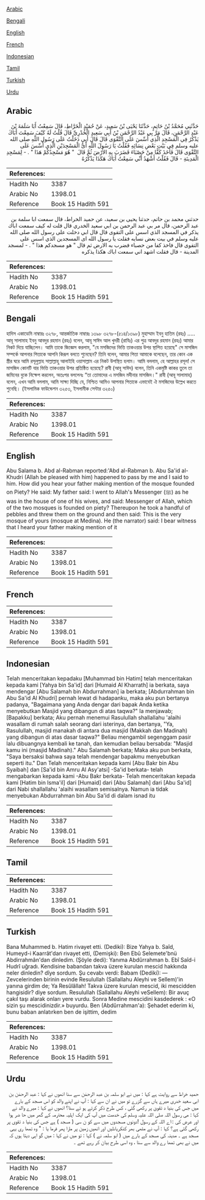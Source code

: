 [Arabic](#arabic)

[Bengali](#bengali)

[English](#english)

[French](#french)

[Indonesian](#indonesian)

[Tamil](#tamil)

[Turkish](#turkish)

[Urdu](#urdu)

## Arabic


<div dir="rtl" lang="ar" style={{fontSize:'larger',backgroundColor:'#f8f9fa',padding:20}}>
حَدَّثَنِي مُحَمَّدُ بْنُ حَاتِمٍ، حَدَّثَنَا يَحْيَى بْنُ سَعِيدٍ، عَنْ حُمَيْدٍ الْخَرَّاطِ، قَالَ سَمِعْتُ أَبَا سَلَمَةَ بْنَ عَبْدِ الرَّحْمَنِ، قَالَ مَرَّ بِي عَبْدُ الرَّحْمَنِ بْنُ أَبِي سَعِيدٍ الْخُدْرِيِّ قَالَ قُلْتُ لَهُ كَيْفَ سَمِعْتَ أَبَاكَ يَذْكُرُ فِي الْمَسْجِدِ الَّذِي أُسِّسَ عَلَى التَّقْوَى قَالَ قَالَ أَبِي دَخَلْتُ عَلَى رَسُولِ اللَّهِ صلى الله عليه وسلم فِي بَيْتِ بَعْضِ نِسَائِهِ فَقُلْتُ يَا رَسُولَ اللَّهِ أَىُّ الْمَسْجِدَيْنِ الَّذِي أُسِّسَ عَلَى التَّقْوَى قَالَ فَأَخَذَ كَفًّا مِنْ حَصْبَاءَ فَضَرَبَ بِهِ الأَرْضَ ثُمَّ قَالَ ‏ "‏ هُوَ مَسْجِدُكُمْ هَذَا ‏"‏ ‏.‏ - لِمَسْجِدِ الْمَدِينَةِ - قَالَ فَقُلْتُ أَشْهَدُ أَنِّي سَمِعْتُ أَبَاكَ هَكَذَا يَذْكُرُهُ ‏
</div>
<div style={{backgroundColor:'#f8f9fa',padding:20, marginBottom: 10}}><table> <thead> <tr> <th>References:</th> <th></th> </tr> </thead> <tbody><tr><td>Hadith No</td><td>3387</td></tr><tr><td>Arabic No</td><td>1398.01</td></tr><tr><td>Reference</td><td>Book 15 Hadith 591</td></tr></tbody></table></div>


<div dir="rtl" lang="ar" style={{fontSize:'larger',backgroundColor:'#f8f9fa',padding:20}}>
حدثني محمد بن حاتم، حدثنا يحيى بن سعيد، عن حميد الخراط، قال سمعت ابا سلمة بن عبد الرحمن، قال مر بي عبد الرحمن بن ابي سعيد الخدري قال قلت له كيف سمعت اباك يذكر في المسجد الذي اسس على التقوى قال قال ابي دخلت على رسول الله صلى الله عليه وسلم في بيت بعض نسايه فقلت يا رسول الله اى المسجدين الذي اسس على التقوى قال فاخذ كفا من حصباء فضرب به الارض ثم قال " هو مسجدكم هذا " . - لمسجد المدينة - قال فقلت اشهد اني سمعت اباك هكذا يذكره
</div>
<div style={{backgroundColor:'#f8f9fa',padding:20, marginBottom: 10}}><table> <thead> <tr> <th>References:</th> <th></th> </tr> </thead> <tbody><tr><td>Hadith No</td><td>3387</td></tr><tr><td>Arabic No</td><td>1398.01</td></tr><tr><td>Reference</td><td>Book 15 Hadith 591</td></tr></tbody></table></div>

## Bengali


<div dir="ltr" lang="bn" style={{fontSize:'larger',backgroundColor:'#f8f9fa',padding:20}}>
হাদিস একাডেমি নাম্বারঃ ৩২৭৮, আন্তর্জাতিক নাম্বারঃ ১৩৯৮ ৩২৭৮-(৫১৪/১৩৯৮) মুহাম্মাদ ইবনু হাতিম (রহঃ) ..... আবূ সালামাহ ইবনু আবদুর রহমান (রহঃ) বলেন, আবূ সাঈদ আল খুদরী (রাযিঃ) এর পুত্র আবদুর রহমান (রহঃ) আমার নিকট দিয়ে যাচ্ছিলেন। আমি তাকে জিজ্ঞেস করলাম, "যে মসজিদের ভিত্তি তাকওয়ার উপর স্থাপিত হয়েছে" সে মাসজিদ সম্পর্কে আপনার পিতাকে আপনি কিরূপ বলতে শুনেছেন? তিনি বলেন, আমার পিতা আমাকে বলেছেন, তার কোন এক স্ত্রীর ঘরে আমি রসূলুল্লাহ সাল্লাল্লাহু আলাইহি ওয়াসাল্লাম এর নিকট উপস্থিত হলাম। আমি বললাম, হে আল্লাহর রসূল! সে মাসজিদ কোনটি যার ভিত্তি তাকওয়ার উপর প্রতিষ্ঠিত হয়েছে? রাবী (আবূ সাঈদ) বলেন, তিনি একমুষ্টি কাকর তুলে তা জমিনের বুকে নিক্ষেপ করলেন, অতঃপর বললেনঃ “তা তোমাদের এ মসজিদ মদীনার মাসজিদ।" রাবী (আবূ সালামাহ) বলেন, এখন আমি বললাম, আমি সাক্ষ্য দিচ্ছি যে, নিশ্চিত আমিও আপনার পিতাকে এভাবেই ঐ মসজিদের উল্লেখ করতে শুনেছি। (ইসলামিক ফাউন্ডেশন ৩২৫৩, ইসলামীক সেন্টার ৩২৫০)
</div>
<div style={{backgroundColor:'#f8f9fa',padding:20, marginBottom: 10}}><table> <thead> <tr> <th>References:</th> <th></th> </tr> </thead> <tbody><tr><td>Hadith No</td><td>3387</td></tr><tr><td>Arabic No</td><td>1398.01</td></tr><tr><td>Reference</td><td>Book 15 Hadith 591</td></tr></tbody></table></div>

## English


<div dir="ltr" lang="en" style={{fontSize:'larger',backgroundColor:'#f8f9fa',padding:20}}>
Abu Salama b. Abd al-Rabman reported:'Abd al-Rabman b. Abu Sa'id al-Khudri (Allah be pleased with him) happened to pass by me and I said to him. How did you hear your father making mention of the mosque founded on Piety? He said: My father said: I went to Allah's Messenger (ﷺ) as he was in the house of one of his wives, and said: Messenger of Allah, which of the two mosques is founded on piety? Thereupon he took a handful of pebbles and threw them on the ground and then said: This is the very mosque of yours (mosque at Medina). He (the narrator) said: I bear witness that I heard your father making mention of it
</div>
<div style={{backgroundColor:'#f8f9fa',padding:20, marginBottom: 10}}><table> <thead> <tr> <th>References:</th> <th></th> </tr> </thead> <tbody><tr><td>Hadith No</td><td>3387</td></tr><tr><td>Arabic No</td><td>1398.01</td></tr><tr><td>Reference</td><td>Book 15 Hadith 591</td></tr></tbody></table></div>

## French


<div dir="ltr" lang="fr" style={{fontSize:'larger',backgroundColor:'#f8f9fa',padding:20}}>

</div>
<div style={{backgroundColor:'#f8f9fa',padding:20, marginBottom: 10}}><table> <thead> <tr> <th>References:</th> <th></th> </tr> </thead> <tbody><tr><td>Hadith No</td><td>3387</td></tr><tr><td>Arabic No</td><td>1398.01</td></tr><tr><td>Reference</td><td>Book 15 Hadith 591</td></tr></tbody></table></div>

## Indonesian


<div dir="ltr" lang="id" style={{fontSize:'larger',backgroundColor:'#f8f9fa',padding:20}}>
Telah menceritakan kepadaku [Muhammad bin Hatim] telah menceritakan kepada kami [Yahya bin Sa'id] dari [Humaid Al Kharrath] ia berkata, saya mendengar [Abu Salamah bin Abdurrahman] ia berkata; [Abdurrahman bin Abu Sa'id Al Khudri] pernah lewat di hadapanku, maka aku pun bertanya padanya, "Bagaimana yang Anda dengar dari bapak Anda ketika menyebutkan Masjid yang dibangun di atas taqwa?" Ia menjawab; [Bapakku] berkata; Aku pernah menemui Rasulullah shallallahu 'alaihi wasallam di rumah salah seorang dari isterinya, dan bertanya, "Ya, Rasulullah, masjid manakah di antara dua masjid (Makkah dan Madinah) yang dibangun di atas dasar taqwa?" Beliau mengambil segenggam pasir lalu dibuangnya kembali ke tanah, dan kemudian beliau bersabda: "Masjid kamu ini (masjid Madinah)." Abu Salamah berkata; Maka aku pun berkata, "Saya bersaksi bahwa saya telah mendengar bapakmu menyebutkan seperti itu." Dan Telah menceritakan kepada kami [Abu Bakr bin Abu Syaibah] dan [Sa'id bin Amru Al Asy'atsi] -Sa'id berkata- telah mengabarkan kepada kami -Abu Bakr berkata- Telah menceritakan kepada kami [Hatim bin Isma'il] dari [Humaid] dari [Abu Salamah] dari [Abu Sa'id] dari Nabi shallallahu 'alaihi wasallam semisalnya. Namun ia tidak menyebukan Abdurrahman bin Abu Sa'id di dalam isnad itu
</div>
<div style={{backgroundColor:'#f8f9fa',padding:20, marginBottom: 10}}><table> <thead> <tr> <th>References:</th> <th></th> </tr> </thead> <tbody><tr><td>Hadith No</td><td>3387</td></tr><tr><td>Arabic No</td><td>1398.01</td></tr><tr><td>Reference</td><td>Book 15 Hadith 591</td></tr></tbody></table></div>

## Tamil


<div dir="ltr" lang="ta" style={{fontSize:'larger',backgroundColor:'#f8f9fa',padding:20}}>

</div>
<div style={{backgroundColor:'#f8f9fa',padding:20, marginBottom: 10}}><table> <thead> <tr> <th>References:</th> <th></th> </tr> </thead> <tbody><tr><td>Hadith No</td><td>3387</td></tr><tr><td>Arabic No</td><td>1398.01</td></tr><tr><td>Reference</td><td>Book 15 Hadith 591</td></tr></tbody></table></div>

## Turkish


<div dir="ltr" lang="tr" style={{fontSize:'larger',backgroundColor:'#f8f9fa',padding:20}}>
Bana Muhammed b. Hatim rivayet etti. (Dediki): Bize Yahya b. Saîd, Humeyd-i Kaarrât'dan rivayet etti, (Demişki): Ben Ebû Selemete'bnü Abdirrahmân'dan dinledim. (Şöyle dedi): Yanıma Abdûrrahman b. Ebî Saîd-i Hudrî uğradı. Kendisine babandan takva üzere kurulan mescid hakkında neler dinledin? dîye sordum. Şu cevabı verdi: Babam (Dediki): — Zevcelerinden birinin evinde Resulullah (Sallallahu Aleyhi ve Sellem)'in yanına girdim de; Ya Resûlâllah! Takva üzere kurulan mescid, iki mescidden hangisidir? diye sordum. Resulullah (Sallallahu Aleyhi veSellem): Bir avuç çakıl taşı alarak onları yere vurdu. Sonra Medine mescidini kasdederek : «O sizin şu mescidinizdir.» buyurdu. Ben (Abdûrrahman'a): Şehadet ederim ki, bunu baban anlatırken ben de işittim, dedim
</div>
<div style={{backgroundColor:'#f8f9fa',padding:20, marginBottom: 10}}><table> <thead> <tr> <th>References:</th> <th></th> </tr> </thead> <tbody><tr><td>Hadith No</td><td>3387</td></tr><tr><td>Arabic No</td><td>1398.01</td></tr><tr><td>Reference</td><td>Book 15 Hadith 591</td></tr></tbody></table></div>

## Urdu


<div dir="rtl" lang="ur" style={{fontSize:'larger',backgroundColor:'#f8f9fa',padding:20}}>
حمید خراط سے روایت ہے کہا : میں نے ابو سلمہ بن عبد الرحمٰن سے سنا انھوں نے کہا : عبد الرحمٰن بن ابی سعید خدری میرے ہاں سے گزرے تو میں نے ان سے کہا : آپ نے اپنے والد کو اس مسجد کے بارے میں جس کی بنیا د تقویٰ پر رکھی گئی ، کس طرح ذکر کرتے ہو ئے سنا؟ انھوں نے کہا : میرے والد نے کہا : می رسول اللہ صلی اللہ علیہ وسلم کی خدمت میں آپ کی ایک اہلیہ محترمہ کے گھر میں حا ضر ہوا اور عرض کی : اے اللہ کے رسول !دونوں مسجدوں میں سے کو ن سی ( مسجد ) ہے جس کی بنیا د تقوی پر رکھی گئی ہے؟ کہا : آپ نے مٹھی بھر کنکریاںلیں اور انھیں زمین پر مارا پھر فرما یا : " وہ تمھا ری یہی مسجد ہے ۔ مدینہ کی مسجد کے بارے میں ( ابو سلمہ نے ) کہا : تو میں نے کہا : میں گو اہی دیتا ہوں کہ میں نے بھی تمھا رے والد سے سنا ، وہ اسی طرح بیان کر رہے تھے ۔
</div>
<div style={{backgroundColor:'#f8f9fa',padding:20, marginBottom: 10}}><table> <thead> <tr> <th>References:</th> <th></th> </tr> </thead> <tbody><tr><td>Hadith No</td><td>3387</td></tr><tr><td>Arabic No</td><td>1398.01</td></tr><tr><td>Reference</td><td>Book 15 Hadith 591</td></tr></tbody></table></div>